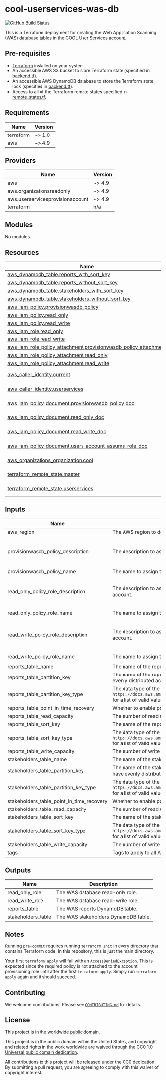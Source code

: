 # cool-userservices-was-db #

[![GitHub Build Status](https://github.com/cisagov/cool-userservices-was-db/workflows/build/badge.svg)](https://github.com/cisagov/cool-userservices-was-db/actions)

This is a Terraform deployment for creating the Web Application Scanning (WAS)
database tables in the COOL User Services account.

## Pre-requisites ##

- [Terraform](https://www.terraform.io/) installed on your system.
- An accessible AWS S3 bucket to store Terraform state
  (specified in [backend.tf](backend.tf)).
- An accessible AWS DynamoDB database to store the Terraform state lock
  (specified in [backend.tf](backend.tf)).
- Access to all of the Terraform remote states specified in
  [remote_states.tf](remote_states.tf).

<!-- BEGIN_TF_DOCS -->
## Requirements ##

| Name | Version |
|------|---------|
| terraform | ~> 1.0 |
| aws | ~> 4.9 |

## Providers ##

| Name | Version |
|------|---------|
| aws | ~> 4.9 |
| aws.organizationsreadonly | ~> 4.9 |
| aws.userservicesprovisionaccount | ~> 4.9 |
| terraform | n/a |

## Modules ##

No modules.

## Resources ##

| Name | Type |
|------|------|
| [aws_dynamodb_table.reports_with_sort_key](https://registry.terraform.io/providers/hashicorp/aws/latest/docs/resources/dynamodb_table) | resource |
| [aws_dynamodb_table.reports_without_sort_key](https://registry.terraform.io/providers/hashicorp/aws/latest/docs/resources/dynamodb_table) | resource |
| [aws_dynamodb_table.stakeholders_with_sort_key](https://registry.terraform.io/providers/hashicorp/aws/latest/docs/resources/dynamodb_table) | resource |
| [aws_dynamodb_table.stakeholders_without_sort_key](https://registry.terraform.io/providers/hashicorp/aws/latest/docs/resources/dynamodb_table) | resource |
| [aws_iam_policy.provisionwasdb_policy](https://registry.terraform.io/providers/hashicorp/aws/latest/docs/resources/iam_policy) | resource |
| [aws_iam_policy.read_only](https://registry.terraform.io/providers/hashicorp/aws/latest/docs/resources/iam_policy) | resource |
| [aws_iam_policy.read_write](https://registry.terraform.io/providers/hashicorp/aws/latest/docs/resources/iam_policy) | resource |
| [aws_iam_role.read_only](https://registry.terraform.io/providers/hashicorp/aws/latest/docs/resources/iam_role) | resource |
| [aws_iam_role.read_write](https://registry.terraform.io/providers/hashicorp/aws/latest/docs/resources/iam_role) | resource |
| [aws_iam_role_policy_attachment.provisionwasdb_policy_attachment](https://registry.terraform.io/providers/hashicorp/aws/latest/docs/resources/iam_role_policy_attachment) | resource |
| [aws_iam_role_policy_attachment.read_only](https://registry.terraform.io/providers/hashicorp/aws/latest/docs/resources/iam_role_policy_attachment) | resource |
| [aws_iam_role_policy_attachment.read_write](https://registry.terraform.io/providers/hashicorp/aws/latest/docs/resources/iam_role_policy_attachment) | resource |
| [aws_caller_identity.current](https://registry.terraform.io/providers/hashicorp/aws/latest/docs/data-sources/caller_identity) | data source |
| [aws_caller_identity.userservices](https://registry.terraform.io/providers/hashicorp/aws/latest/docs/data-sources/caller_identity) | data source |
| [aws_iam_policy_document.provisionwasdb_policy_doc](https://registry.terraform.io/providers/hashicorp/aws/latest/docs/data-sources/iam_policy_document) | data source |
| [aws_iam_policy_document.read_only_doc](https://registry.terraform.io/providers/hashicorp/aws/latest/docs/data-sources/iam_policy_document) | data source |
| [aws_iam_policy_document.read_write_doc](https://registry.terraform.io/providers/hashicorp/aws/latest/docs/data-sources/iam_policy_document) | data source |
| [aws_iam_policy_document.users_account_assume_role_doc](https://registry.terraform.io/providers/hashicorp/aws/latest/docs/data-sources/iam_policy_document) | data source |
| [aws_organizations_organization.cool](https://registry.terraform.io/providers/hashicorp/aws/latest/docs/data-sources/organizations_organization) | data source |
| [terraform_remote_state.master](https://registry.terraform.io/providers/hashicorp/terraform/latest/docs/data-sources/remote_state) | data source |
| [terraform_remote_state.userservices](https://registry.terraform.io/providers/hashicorp/terraform/latest/docs/data-sources/remote_state) | data source |

## Inputs ##

| Name | Description | Type | Default | Required |
|------|-------------|------|---------|:--------:|
| aws\_region | The AWS region to deploy into (e.g. us-east-1). | `string` | `"us-east-1"` | no |
| provisionwasdb\_policy\_description | The description to associate with the IAM policy that allows provisioning of the WAS DynamoDB tables in the User Services account. | `string` | `"Allows provisioning of the WAS DB in the User Services account."` | no |
| provisionwasdb\_policy\_name | The name to assign the IAM policy that allows provisioning of the WAS DynamoDB tables in the User Services account. | `string` | `"ProvisionWASDB"` | no |
| read\_only\_policy\_role\_description | The description to associate with the IAM policy and role that allows read-only access to the WAS DynamoDB tables in the User Services account. | `string` | `"Allows read-only access to the WAS DB in the User Services account."` | no |
| read\_only\_policy\_role\_name | The name to assign the IAM policy and role that allows read-only access to the WAS DynamoDB tables in the User Services account. | `string` | `"WAS-DB-ReadOnly"` | no |
| read\_write\_policy\_role\_description | The description to associate with the IAM policy and role that allows read-write access to the WAS DynamoDB tables in the User Services account. | `string` | `"Allows read-write access to the WAS DB in the User Services account."` | no |
| read\_write\_policy\_role\_name | The name to assign the IAM policy and role that allows read-write access to the WAS DynamoDB tables in the User Services account. | `string` | `"WAS-DB-ReadWrite"` | no |
| reports\_table\_name | The name of the reports DynamoDB table. | `string` | `"reports"` | no |
| reports\_table\_partition\_key | The name of the reports DynamoDB table partition (hash) key.  It's best to choose an attribute with a wide range of values that is likely to have evenly distributed access patterns. | `string` | `"id"` | no |
| reports\_table\_partition\_key\_type | The data type of the reports DynamoDB table partition (hash) key.  See `https://docs.aws.amazon.com/amazondynamodb/latest/developerguide/HowItWorks.NamingRulesDataTypes.html#HowItWorks.DataTypeDescriptors` for a list of valid values. | `string` | `"S"` | no |
| reports\_table\_point\_in\_time\_recovery | Whether to enable point-in-time recovery for the reports DynamoDB table. | `bool` | `false` | no |
| reports\_table\_read\_capacity | The number of read units for the reports DynamoDB table. | `number` | `5` | no |
| reports\_table\_sort\_key | The name of the reports DynamoDB table sort (range) key. | `string` | `""` | no |
| reports\_table\_sort\_key\_type | The data type of the reports DynamoDB table sort (range) key.  See `https://docs.aws.amazon.com/amazondynamodb/latest/developerguide/HowItWorks.NamingRulesDataTypes.html#HowItWorks.DataTypeDescriptors` for a list of valid values. | `string` | `"S"` | no |
| reports\_table\_write\_capacity | The number of write units for the reports DynamoDB table. | `number` | `5` | no |
| stakeholders\_table\_name | The name of the stakeholders DynamoDB table. | `string` | `"stakeholders"` | no |
| stakeholders\_table\_partition\_key | The name of the stakeholders DynamoDB table partition (hash) key.  It's best to choose an attribute with a wide range of values that is likely to have evenly distributed access patterns. | `string` | `"id"` | no |
| stakeholders\_table\_partition\_key\_type | The data type of the stakeholders DynamoDB table partition (hash) key.  See `https://docs.aws.amazon.com/amazondynamodb/latest/developerguide/HowItWorks.NamingRulesDataTypes.html#HowItWorks.DataTypeDescriptors` for a list of valid values. | `string` | `"S"` | no |
| stakeholders\_table\_point\_in\_time\_recovery | Whether to enable point-in-time recovery for the stakeholders DynamoDB table. | `bool` | `false` | no |
| stakeholders\_table\_read\_capacity | The number of read units for the stakeholders DynamoDB table. | `number` | `5` | no |
| stakeholders\_table\_sort\_key | The name of the stakeholders DynamoDB table sort (range) key. | `string` | `""` | no |
| stakeholders\_table\_sort\_key\_type | The data type of the stakeholders DynamoDB table sort (range) key.  See `https://docs.aws.amazon.com/amazondynamodb/latest/developerguide/HowItWorks.NamingRulesDataTypes.html#HowItWorks.DataTypeDescriptors` for a list of valid values. | `string` | `"S"` | no |
| stakeholders\_table\_write\_capacity | The number of write units for the stakeholders DynamoDB table. | `number` | `5` | no |
| tags | Tags to apply to all AWS resources created. | `map(string)` | `{}` | no |

## Outputs ##

| Name | Description |
|------|-------------|
| read\_only\_role | The WAS database read-only role. |
| read\_write\_role | The WAS database read-write role. |
| reports\_table | The WAS reports DynamoDB table. |
| stakeholders\_table | The WAS stakeholders DynamoDB table. |
<!-- END_TF_DOCS -->

## Notes ##

Running `pre-commit` requires running `terraform init` in every directory that
contains Terraform code. In this repository, this is just the main directory.

Your first `terraform apply` will fail with an `AccessDeniedException`.  This is
expected since the required policy is not attached to the account provisioning
role until after the first `terraform apply`.  Simply run `terraform apply`
again and it should succeed.

## Contributing ##

We welcome contributions!  Please see [`CONTRIBUTING.md`](CONTRIBUTING.md) for
details.

## License ##

This project is in the worldwide [public domain](LICENSE).

This project is in the public domain within the United States, and
copyright and related rights in the work worldwide are waived through
the [CC0 1.0 Universal public domain
dedication](https://creativecommons.org/publicdomain/zero/1.0/).

All contributions to this project will be released under the CC0
dedication. By submitting a pull request, you are agreeing to comply
with this waiver of copyright interest.
